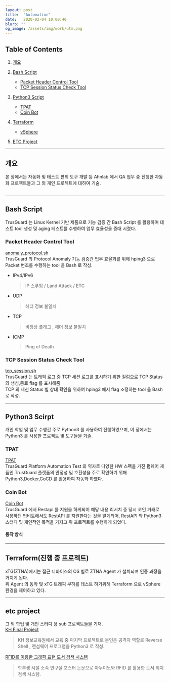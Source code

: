```yaml
---
layout: post
title:  "Automation"
date:   2020-02-04 10:00:40
blurb: ""
og_image: /assets/img/work/utm.png
---
```


## Table of Contents
1. [개요](#개요)
2. [Bash Script](#bash-Script)
    * [Packet Header Control Tool](packet-header-control-tool)
    * [TCP Session Status Check Tool](#tcp-session-status-check-tool)
3. [Python3 Script](#python3-script)
    * [TPAT](#tpat)
    * [Coin Bot](#coin-bot)
4. [Terraform](#terraform)
    * [vSphere](#vsphere)

5. [ETC Project](#etc-project)
---

## 개요
 본 장에서는 자동화 및 테스트 편의 도구 개발 등 Ahnlab 에서 QA 업무 중 진행한 자동화 프로젝트들과 그 외 개인 프로젝트에 대하여 기술.  
<br />

---

## Bash Script
TrusGuard 는 Linux Kernel 기반 제품으로 기능 검증 간 Bash Script 를 활용하여 테스트 tool 생성 및 aging 테스트를 수행하여 업무 효율성을 증대 시켰다.  
 
### Packet Header Control Tool
[anomaly_protocol.sh](https://github.com/MinZLIM/Minsoo_port/blob/master/script/anomaly_protocol.sh) <br />
TrusGuard 의 Protocol Anomaly 기능 검증간 업무 효율화를 위해 hping3 으로 Packet 변조를 수행하는 tool 을 Bash 로 작성. <br />
 - IPv4/IPv6  
   > IP 스푸핑 / Land Attack / ETC
 - UDP
   > 헤더 정보 불일치 
 - TCP
   > 비정상 플래그 , 헤더 정보 불일치 
 - ICMP
   > Ping of Death 


### TCP Session Status Check Tool
[tcp_session.sh](https://github.com/MinZLIM/Minsoo_port/blob/master/script/tcp_session.sh) <br />
TrusGuard 는 트래픽 로그 중 TCP 세션 로그를 표시하기 위한 컬럼으로 TCP Status 와 생성,종료 flag 를 표시해줌 <br />
TCP 의 세션 Status 별 상태 확인을 위하여 hping3 에서 flag 조정하는 tool 을 Bash 로 작성. 

---

## Python3 Scirpt 
개인 학업 및 업무 수행간 주로 Python3 를 사용하여 진행하였으며, 이 장에서는 Python3 를 사용한 프로젝트 및 도구들을 기술. 

### TPAT
[TPAT](https://github.com/MinZLIM/Minsoo_port/blob/master/_posts/2022-06-01-TrusGuard_Platform_Automation_Test.md) <br />
 TrusGuard Platform Automation Test 의 약자로 다양한 HW 스펙을 가진 펌웨어 제품인 TrusGuard 플랫폼의 안정성 및 호환성을 주로 확인하기 위해 Python3,Docker,GoCD 를 활용하여 자동화 하였다. 

### Coin Bot
[Coin Bot](https://github.com/MinZLIM/minsoo_coinbot) <br />
 TrusGuard 에서 Restapi 를 지원을 하게되어 해당 내용 리서치 중 당시 코인 거래로 사용하던 업비트에서도 RestAPI 를 지원한다는 것을 알게되어, RestAPI 와 Python3 스터디 및 개인적인 목적을 가지고 위 프로젝트를 수행하게 되었다. <br />

#### 동작 방식

---

## Terraform(진행 중 프로젝트) 
xTG(ZTNA)에서는 접근 디바이스의 OS 별로 ZTNA Agent 가 설치되며 인증 과정을 거치게 된다. <br />
위 Agent 의 동작 및 xTG 트래픽 부하를 테스트 하기위해 Terraform 으로 vSphere 환경을 제어하고 있다. <br />

---

## etc project
 그 외 학업 및 개인 스터디 용 sub 프로젝트들을 기재.  <br />
 [KH Final Project](https://onedrive.live.com/edit?id=707B47AB16B1E73D!6578&resid=707B47AB16B1E73D!6578&ithint=file%2cpptx&authkey=!AEd0Hhp-JBWUM8s&wdo=2&cid=707b47ab16b1e73d) <br />
  > KH 정보교육원에서 교육 중 마지막 프로젝트로 본인은 공격자 역할로 Reverse Shell , 랜섬웨어 프로그램을 Python3 로 작성.  <br />

[RFID를 이용한 그래픽 표현 도서 검색 시스템](https://onedrive.live.com/edit?id=707B47AB16B1E73D!10717&resid=707B47AB16B1E73D!10717&ithint=file%2cpptx&authkey=!AGElnwh3zxpQK_g&wdo=2&cid=707b47ab16b1e73d) <br />
 > 학부생 시절 소속 연구실 포스터 논문으로 아두이노와 RFID 를 활용한 도서 위치 검색 시스템.  <br />
